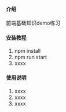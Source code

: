 #### 介绍
前端基础知识demo练习

#### 安装教程

1.  npm install
2.  npm run start
3.  xxxx

#### 使用说明

1.  xxxx
2.  xxxx
3.  xxxx
  
